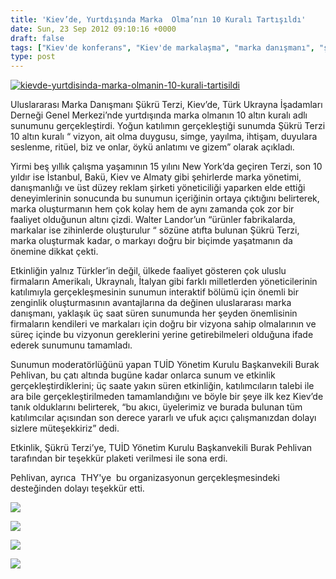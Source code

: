 ```yaml
---
title: 'Kiev’de, Yurtdışında Marka  Olma’nın 10 Kuralı Tartışıldı'
date: Sun, 23 Sep 2012 09:10:16 +0000
draft: false
tags: ["Kiev'de konferans", "Kiev'de markalaşma", "marka danışmanı", "şükrü terzi", "TUİD (Türk Ukrayna İşadamları Derneği)", "Ukrayna'da markalaşma", "Walter Landor Kiev"]
type: post
---
```


[![](http://tuid.org.ua/wp-content/uploads/2012/09/kievde-yurtdisinda-marka-olmanin-10-kurali-tartisildi.jpg "kievde-yurtdisinda-marka-olmanin-10-kurali-tartisildi")](http://tuid.org.ua/wp-content/uploads/2012/09/kievde-yurtdisinda-marka-olmanin-10-kurali-tartisildi.jpg)

Uluslararası Marka Danışmanı Şükrü Terzi, Kiev’de, Türk Ukrayna İşadamları Derneği Genel Merkezi’nde yurtdışında marka olmanın 10 altın kuralı adlı sunumunu gerçekleştirdi. Yoğun katılımın gerçekleştiği sunumda Şükrü Terzi 10 altın kuralı “ vizyon, ait olma duygusu, simge, yayılma, ihtişam, duyulara seslenme, ritüel, biz ve onlar, öykü anlatımı ve gizem” olarak açıkladı.

Yirmi beş yıllık çalışma yaşamının 15 yılını New York’da geçiren Terzi, son 10 yıldır ise İstanbul, Bakü, Kiev ve Almaty gibi şehirlerde marka yönetimi, danışmanlığı ve üst düzey reklam şirketi yöneticiliği yaparken elde ettiği deneyimlerinin sonucunda bu sunumun içeriğinin ortaya çıktığını belirterek, marka oluşturmanın hem çok kolay hem de aynı zamanda çok zor bir faaliyet olduğunun altını çizdi. Walter Landor’un “ürünler fabrikalarda, markalar ise zihinlerde oluşturulur “ sözüne atıfta bulunan Şükrü Terzi, marka oluşturmak kadar, o markayı doğru bir biçimde yaşatmanın da önemine dikkat çekti.

Etkinliğin yalnız Türkler’in değil, ülkede faaliyet gösteren çok uluslu firmaların Amerikalı, Ukraynalı, İtalyan gibi farklı milletlerden yöneticilerinin katılımıyla gerçekleşmesinin sunumun interaktif bölümü için önemli bir zenginlik oluşturmasının avantajlarına da değinen uluslararası marka danışmanı, yaklaşık üç saat süren sunumunda her şeyden önemlisinin firmaların kendileri ve markaları için doğru bir vizyona sahip olmalarının ve süreç içinde bu vizyonun gereklerini yerine getirebilmeleri olduğuna ifade ederek sunumunu tamamladı.

Sunumun moderatörlüğünü yapan TUİD Yönetim Kurulu Başkanvekili Burak Pehlivan, bu çatı altında bugüne kadar onlarca sunum ve etkinlik gerçekleştirdiklerini; üç saate yakın süren etkinliğin, katılımcıların talebi ile ara bile gerçekleştirilmeden tamamlandığını ve böyle bir şeye ilk kez Kiev’de tanık olduklarını belirterek, “bu akıcı, üyelerimiz ve burada bulunan tüm katılımcılar açısından son derece yararlı ve ufuk açıcı çalışmanızdan dolayı sizlere müteşekkiriz” dedi.

Etkinlik, Şükrü Terzi’ye, TUİD Yönetim Kurulu Başkanvekili Burak Pehlivan tarafından bir teşekkür plaketi verilmesi ile sona erdi.

Pehlivan, ayrıca  THY'ye  bu organizasyonun gerçekleşmesindeki desteğinden dolayı teşekkür etti.

![](https://lh5.googleusercontent.com/-3K985StJP6I/UF3A13ED5UI/AAAAAAAAB_c/2ML9pOPKum8/s696/DSC_0356.JPG)

![](https://lh6.googleusercontent.com/-QA4wq8xwXe0/UF3AxBCT4zI/AAAAAAAAB-M/VlJa8uZMY0Y/s696/DSC_0307.JPG)

![](https://lh3.googleusercontent.com/-dlHWGCKceyg/UF3A4bRX_jI/AAAAAAAACAM/1HgHqZpUfo0/s696/DSC_0387.JPG)

![](https://lh5.googleusercontent.com/-DVNEOrF9PfE/UF3Av-UOKsI/AAAAAAAAB94/O4yK7GvoSkg/s989/DSC_0287+Panorama.jpg)